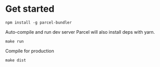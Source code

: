 # Get started

    npm install -g parcel-bundler

Auto-compile and run dev server
Parcel will also install deps with yarn.

    make run

Compile for production

    make dist

